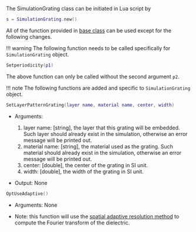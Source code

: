 The SimulationGrating class can be initiated in Lua script by
```lua
s = SimulationGrating.new()
```

All of the function provided in [base class](baseClass.md) can be used except for the following changes.

!!! warning
    The following function needs to be called specifically for `SimulationGrating` object.

```lua
Setperiodicity(p1)
```
The above function can only be called without the second argument `p2`.

!!! note
    The following functions are added and specific to `SimulationGrating` object.


```lua
SetLayerPatternGrating(layer name, material name, center, width)
```
* Arguments:
    1. layer name: [string], the layer that this grating will be embedded. Such layer should already exist in the simulation, otherwise an error message will be printed out.
    2. material name: [string],  the material used as the grating. Such material should already exist in the simulation, otherwise an error message will be printed out.
    3. center: [double], the center of the grating in SI unit.
    4. width: [double], the width of the grating in SI unit.

* Output: None

```lua
OptUseAdaptive()
```
* Arguments: None

* Note: this function will use the [spatial adaptive resolution method](https://journals.aps.org/prb/abstract/10.1103/PhysRevB.95.125404) to compute the Fourier transform of the dielectric.